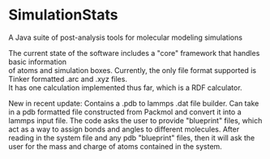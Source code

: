 # SimulationStats
A Java suite of post-analysis tools for molecular modeling simulations

The current state of the software includes a "core" framework that handles basic information  
of atoms and simulation boxes. Currently, the only file format supported is Tinker formatted .arc and .xyz files.  
It has one calculation implemented thus far, which is a RDF calculator.

New in recent update:
Contains a .pdb to lammps .dat file builder. Can take in a pdb formatted file constructed from Packmol and convert it into a lammps input file. The code asks the user to provide "blueprint" files, which act as a way to assign bonds and angles to different molecules. After reading in the system file and any pdb "blueprint" files, then it will ask the user for the mass and charge of atoms contained in the system.
